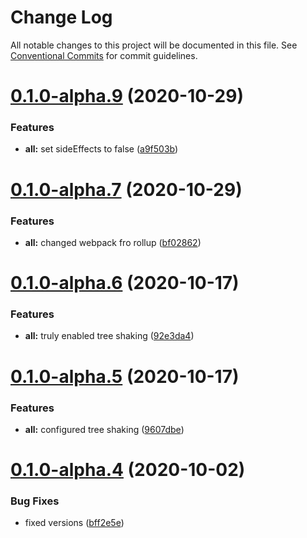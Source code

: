 # Change Log

All notable changes to this project will be documented in this file.
See [Conventional Commits](https://conventionalcommits.org) for commit guidelines.

# [0.1.0-alpha.9](https://github.com/Frantss/react-hookful/tree/master/packages/core/compare/@react-hookful/core@0.1.0-alpha.7...@react-hookful/core@0.1.0-alpha.9) (2020-10-29)


### Features

* **all:** set sideEffects to false ([a9f503b](https://github.com/Frantss/react-hookful/tree/master/packages/core/commit/a9f503b3f60ede433927fa770283d94be0755cec))





# [0.1.0-alpha.7](https://github.com/Frantss/react-hookful/tree/master/packages/core/compare/@react-hookful/core@0.1.0-alpha.6...@react-hookful/core@0.1.0-alpha.7) (2020-10-29)


### Features

* **all:** changed webpack fro rollup ([bf02862](https://github.com/Frantss/react-hookful/tree/master/packages/core/commit/bf02862386c9c3f71650bc4da96ca843543ccde3))





# [0.1.0-alpha.6](https://github.com/Frantss/react-hookful/tree/master/packages/core/compare/@react-hookful/core@0.1.0-alpha.5...@react-hookful/core@0.1.0-alpha.6) (2020-10-17)


### Features

* **all:** truly enabled tree shaking ([92e3da4](https://github.com/Frantss/react-hookful/tree/master/packages/core/commit/92e3da4f5fd9a08095ec845776663452e151258a))





# [0.1.0-alpha.5](https://github.com/Frantss/react-hookful/tree/master/packages/core/compare/@react-hookful/core@0.1.0-alpha.4...@react-hookful/core@0.1.0-alpha.5) (2020-10-17)


### Features

* **all:** configured tree shaking ([9607dbe](https://github.com/Frantss/react-hookful/tree/master/packages/core/commit/9607dbe7e1b125e79c1c5d767bc6959593b7df99))





# [0.1.0-alpha.4](https://github.com/Frantss/react-hookful/tree/master/packages/core/compare/@react-hookful/core@0.1.0-alpha.3...@react-hookful/core@0.1.0-alpha.4) (2020-10-02)


### Bug Fixes

* fixed versions ([bff2e5e](https://github.com/Frantss/react-hookful/tree/master/packages/core/commit/bff2e5ecb6eb6cc1cca85aa5587848779cdbe9ba))
